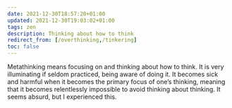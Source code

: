 ```yaml
---
date: 2021-12-30T18:57:20+01:00
updated: 2021-12-30T19:03:02+01:00
tags: zen
description: Thinking about how to think
redirect_from: [/overthinking,/tinkering]
toc: false
---
```

Metathinking means focusing on and thinking about how to think. It is very illuminating if seldom practiced, being aware of doing it. It becomes sick and harmful when it becomes the primary focus of one’s thinking, meaning that it becomes relentlessly impossible to avoid thinking about thinking. It seems absurd, but I experienced this.